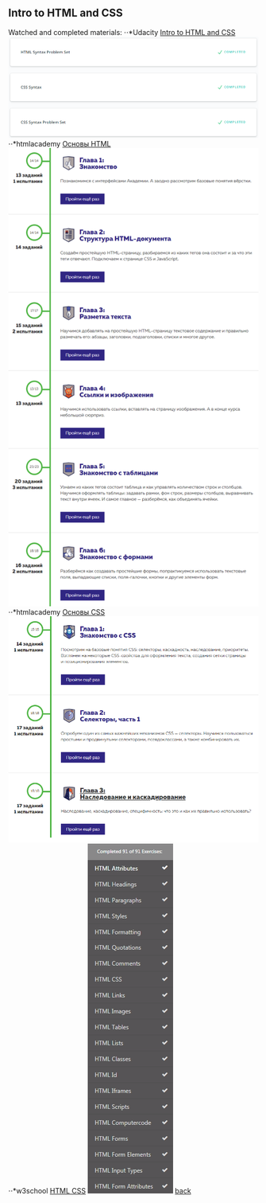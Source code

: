 ## Intro to HTML and CSS
Watched and completed materials:
⋅⋅*Udacity [Intro to HTML and CSS](https://classroom.udacity.com/courses/ud001)
![alt-текст](html_css.png)
⋅⋅*htmlacademy [Основы HTML](https://htmlacademy.ru/courses/basic-html)
![alt-текст](html.png)
⋅⋅*htmlacademy [Основы CSS](https://htmlacademy.ru/courses/basic-css)
![alt-текст](css.png)
⋅⋅*w3school [HTML CSS](https://www.w3schools.com/html/exercise.asp)
![alt-текст](w3school.png)
[back](../README.md)
